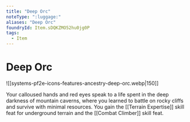```yaml
---
title: "Deep Orc"
noteType: ":luggage:"
aliases: "Deep Orc"
foundryId: Item.sDQKZMO52hu0jg0P
tags:
  - Item
---
```


# Deep Orc
![[systems-pf2e-icons-features-ancestry-deep-orc.webp|150]]

Your calloused hands and red eyes speak to a life spent in the deep darkness of mountain caverns, where you learned to battle on rocky cliffs and survive with minimal resources. You gain the [[Terrain Expertise]] skill feat for underground terrain and the [[Combat Climber]] skill feat.
